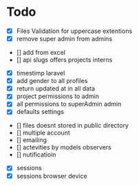 # Todo

-   [x] Files Validation for uppercase extentions
-   [x] remove super admin from admins
-   [] add from excel
-   [] api slugs offers projects interns
-   [x] timestimp laravel
-   [x] add gender to all profiles
-   [x] return updated at in all data
-   [x] project permissions to admin
-   [x] all permissions to superAdmin admin
-   [x] defaults settings
-   [] files doesnt stored in public directory
-   [] multiple account
-   [] emailing
-   [] actevities by models observers
-   [] nutificatioin
-   [x] sessions
-   [x] sessions browser device
